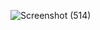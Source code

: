 ![Screenshot (514)](https://github.com/Subhransupanda2000/servlet/assets/123824203/7203c4ba-d6ee-4ef6-b9ac-28ca2a0390da)
